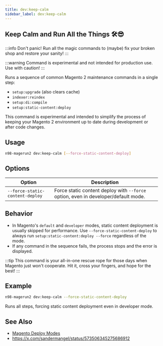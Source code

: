 ```yaml
---
title: dev:keep-calm
sidebar_label: dev:keep-calm
---
```


## Keep Calm and Run All the Things 🛠️😎

:::info
Don't panic! Run all the magic commands to (maybe) fix your broken shop and restore your sanity!
:::

:::warning
Command is experimental and not intended for production use. Use with caution!
:::

Runs a sequence of common Magento 2 maintenance commands in a single step:

- `setup:upgrade` (also clears cache)
- `indexer:reindex`
- `setup:di:compile`
- `setup:static-content:deploy`

This command is experimental and intended to simplify the process of keeping your Magento 2 environment up to date during development or after code changes.

## Usage

```bash
n98-magerun2 dev:keep-calm [--force-static-content-deploy]
```

## Options

| Option                        | Description                                                                 |
|-------------------------------|-----------------------------------------------------------------------------|
| `--force-static-content-deploy` | Force static content deploy with `--force` option, even in developer/default mode. |

## Behavior

- In Magento's `default` and `developer` modes, static content deployment is usually skipped for performance. Use `--force-static-content-deploy` to always run `setup:static-content:deploy --force` regardless of the mode.
- If any command in the sequence fails, the process stops and the error is displayed.

:::tip
This command is your all-in-one rescue rope for those days when Magento just won't cooperate. Hit it, cross your fingers, and hope for the best!
:::

## Example

```bash
n98-magerun2 dev:keep-calm --force-static-content-deploy
```

Runs all steps, forcing static content deployment even in developer mode.

## See Also
- [Magento Deploy Modes](https://experienceleague.adobe.com/en/docs/commerce-operations/configuration-guide/cli/set-mode)
- https://x.com/sandermangel/status/573506345275686912
